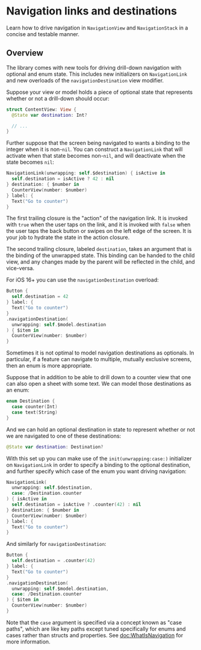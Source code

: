 # Navigation links and destinations

Learn how to drive navigation in `NavigationView` and `NavigationStack` in a concise and testable
manner.

## Overview

The library comes with new tools for driving drill-down navigation with optional and enum state.
This includes new initializers on `NavigationLink` and new overloads of the `navigationDestination`
view modifier.

Suppose your view or model holds a piece of optional state that represents whether or not a 
drill-down should occur:

```swift
struct ContentView: View {
  @State var destination: Int?

  // ...
}
```

Further suppose that the screen being navigated to wants a binding to the integer when it is 
non-`nil`. You can construct a `NavigationLink` that will activate when that state becomes 
non-`nil`, and will deactivate when the state becomes `nil`:

```swift
NavigationLink(unwrapping: self.$destination) { isActive in
  self.destination = isActive ? 42 : nil
} destination: { $number in 
  CounterView(number: $number)
} label: {
  Text("Go to counter")
}
```

The first trailing closure is the "action" of the navigation link. It is invoked with `true` when
the user taps on the link, and it is invoked with `false` when the user taps the back button or
swipes on the left edge of the screen. It is your job to hydrate the state in the action closure.

The second trailing closure, labeled `destination`, takes an argument that is the binding of the
unwrapped state. This binding can be handed to the child view, and any changes made by the parent
will be reflected in the child, and vice-versa.

For iOS 16+ you can use the `navigationDestination` overload:

```swift
Button {
  self.destination = 42
} label: {
  Text("Go to counter")
}
.navigationDestination(
  unwrapping: self.$model.destination
) { $item in 
  CounterView(number: $number)
}
```

Sometimes it is not optimal to model navigation destinations as optionals. In particular, if a
feature can navigate to multiple, mutually exclusive screens, then an enum is more appropriate.

Suppose that in addition to be able to drill down to a counter view that one can also open a 
sheet with some text. We can model those destinations as an enum:

```swift
enum Destination {
  case counter(Int)
  case text(String)
}
```

And we can hold an optional destination in state to represent whether or not we are navigated to
one of these destinations:

```swift
@State var destination: Destination?
```

With this set up you can make use of the `init(unwrapping:case:)` initializer on `NavigationLink`
in order to specify a binding to the optional destination, and further specify which case of the
enum you want driving navigation:

```swift
NavigationLink(
  unwrapping: self.$destination,
  case: /Destination.counter
) { isActive in
  self.destination = isActive ? .counter(42) : nil
} destination: { $number in 
  CounterView(number: $number)
} label: {
  Text("Go to counter")
}
```

And similarly for `navigationDestination`:

```swift
Button {
  self.destination = .counter(42)
} label: {
  Text("Go to counter")
}
.navigationDestination(
  unwrapping: self.$model.destination,
  case: /Destination.counter
) { $item in 
  CounterView(number: $number)
}
```

Note that the `case` argument is specified via a concept known as "case paths", which are like
key paths except tuned specifically for enums and cases rather than structs and properties. See
<doc:WhatIsNavigation> for more information.
